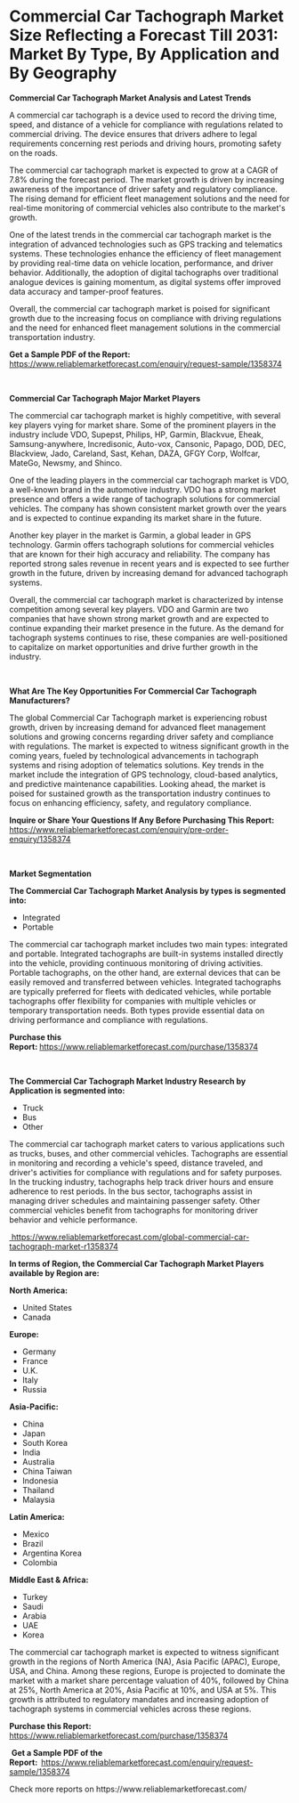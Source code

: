 <p><h1>Commercial Car Tachograph Market Size Reflecting a Forecast Till 2031: Market By Type, By Application and By Geography</h1></p><p><strong>Commercial Car Tachograph Market Analysis and Latest Trends</strong></p>
<p><p>A commercial car tachograph is a device used to record the driving time, speed, and distance of a vehicle for compliance with regulations related to commercial driving. The device ensures that drivers adhere to legal requirements concerning rest periods and driving hours, promoting safety on the roads.</p><p>The commercial car tachograph market is expected to grow at a CAGR of 7.8% during the forecast period. The market growth is driven by increasing awareness of the importance of driver safety and regulatory compliance. The rising demand for efficient fleet management solutions and the need for real-time monitoring of commercial vehicles also contribute to the market's growth.</p><p>One of the latest trends in the commercial car tachograph market is the integration of advanced technologies such as GPS tracking and telematics systems. These technologies enhance the efficiency of fleet management by providing real-time data on vehicle location, performance, and driver behavior. Additionally, the adoption of digital tachographs over traditional analogue devices is gaining momentum, as digital systems offer improved data accuracy and tamper-proof features.</p><p>Overall, the commercial car tachograph market is poised for significant growth due to the increasing focus on compliance with driving regulations and the need for enhanced fleet management solutions in the commercial transportation industry.</p></p>
<p><strong>Get a Sample PDF of the Report:&nbsp;</strong> <a href="https://www.reliablemarketforecast.com/enquiry/request-sample/1358374">https://www.reliablemarketforecast.com/enquiry/request-sample/1358374</a></p>
<p>&nbsp;</p>
<p><strong>Commercial Car Tachograph Major Market Players</strong></p>
<p><p>The commercial car tachograph market is highly competitive, with several key players vying for market share. Some of the prominent players in the industry include VDO, Supepst, Philips, HP, Garmin, Blackvue, Eheak, Samsung-anywhere, Incredisonic, Auto-vox, Cansonic, Papago, DOD, DEC, Blackview, Jado, Careland, Sast, Kehan, DAZA, GFGY Corp, Wolfcar, MateGo, Newsmy, and Shinco.</p><p>One of the leading players in the commercial car tachograph market is VDO, a well-known brand in the automotive industry. VDO has a strong market presence and offers a wide range of tachograph solutions for commercial vehicles. The company has shown consistent market growth over the years and is expected to continue expanding its market share in the future.</p><p>Another key player in the market is Garmin, a global leader in GPS technology. Garmin offers tachograph solutions for commercial vehicles that are known for their high accuracy and reliability. The company has reported strong sales revenue in recent years and is expected to see further growth in the future, driven by increasing demand for advanced tachograph systems.</p><p>Overall, the commercial car tachograph market is characterized by intense competition among several key players. VDO and Garmin are two companies that have shown strong market growth and are expected to continue expanding their market presence in the future. As the demand for tachograph systems continues to rise, these companies are well-positioned to capitalize on market opportunities and drive further growth in the industry.</p></p>
<p>&nbsp;</p>
<p><strong>What Are The Key Opportunities For Commercial Car Tachograph Manufacturers?</strong></p>
<p><p>The global Commercial Car Tachograph market is experiencing robust growth, driven by increasing demand for advanced fleet management solutions and growing concerns regarding driver safety and compliance with regulations. The market is expected to witness significant growth in the coming years, fueled by technological advancements in tachograph systems and rising adoption of telematics solutions. Key trends in the market include the integration of GPS technology, cloud-based analytics, and predictive maintenance capabilities. Looking ahead, the market is poised for sustained growth as the transportation industry continues to focus on enhancing efficiency, safety, and regulatory compliance.</p></p>
<p><strong>Inquire or Share Your Questions If Any Before Purchasing This Report:</strong> <a href="https://www.reliablemarketforecast.com/enquiry/pre-order-enquiry/1358374">https://www.reliablemarketforecast.com/enquiry/pre-order-enquiry/1358374</a></p>
<p>&nbsp;</p>
<p><strong>Market Segmentation</strong></p>
<p><strong>The Commercial Car Tachograph Market Analysis by types is segmented into:</strong></p>
<p><ul><li>Integrated</li><li>Portable</li></ul></p>
<p><p>The commercial car tachograph market includes two main types: integrated and portable. Integrated tachographs are built-in systems installed directly into the vehicle, providing continuous monitoring of driving activities. Portable tachographs, on the other hand, are external devices that can be easily removed and transferred between vehicles. Integrated tachographs are typically preferred for fleets with dedicated vehicles, while portable tachographs offer flexibility for companies with multiple vehicles or temporary transportation needs. Both types provide essential data on driving performance and compliance with regulations.</p></p>
<p><strong>Purchase this Report:&nbsp;</strong><a href="https://www.reliablemarketforecast.com/purchase/1358374">https://www.reliablemarketforecast.com/purchase/1358374</a></p>
<p>&nbsp;</p>
<p><strong>The Commercial Car Tachograph Market Industry Research by Application is segmented into:</strong></p>
<p><ul><li>Truck</li><li>Bus</li><li>Other</li></ul></p>
<p><p>The commercial car tachograph market caters to various applications such as trucks, buses, and other commercial vehicles. Tachographs are essential in monitoring and recording a vehicle's speed, distance traveled, and driver's activities for compliance with regulations and for safety purposes. In the trucking industry, tachographs help track driver hours and ensure adherence to rest periods. In the bus sector, tachographs assist in managing driver schedules and maintaining passenger safety. Other commercial vehicles benefit from tachographs for monitoring driver behavior and vehicle performance.</p></p>
<p><a href="https://www.reliablemarketforecast.com/global-commercial-car-tachograph-market-r1358374">&nbsp;https://www.reliablemarketforecast.com/global-commercial-car-tachograph-market-r1358374</a></p>
<p><strong>In terms of Region, the Commercial Car Tachograph Market Players available by Region are:</strong></p>
<p>
    <p> <strong> North America: </strong>
        <ul>
            <li>United States</li>
            <li>Canada</li>
        </ul>
        </p> 
    <p> <strong> Europe: </strong>
        <ul>
            <li>Germany</li>
            <li>France</li>
            <li>U.K.</li>
            <li>Italy</li>
            <li>Russia</li>
        </ul>
        </p> 
    <p> <strong> Asia-Pacific: </strong>
        <ul>
            <li>China</li>
            <li>Japan</li>
            <li>South Korea</li>
            <li>India</li>
            <li>Australia</li>
            <li>China Taiwan</li>
            <li>Indonesia</li>
            <li>Thailand</li>
            <li>Malaysia</li>
        </ul>
        </p> 
    <p> <strong> Latin America: </strong>
        <ul>
            <li>Mexico</li>
            <li>Brazil</li>
            <li>Argentina Korea</li>
            <li>Colombia</li>
        </ul>
        </p> 
    <p> <strong> Middle East & Africa: </strong>
        <ul>
            <li>Turkey</li>
            <li>Saudi</li>
            <li>Arabia</li>
            <li>UAE</li>
            <li>Korea</li>
        </ul>
    </p>
    </p>
<p><p>The commercial car tachograph market is expected to witness significant growth in the regions of North America (NA), Asia Pacific (APAC), Europe, USA, and China. Among these regions, Europe is projected to dominate the market with a market share percentage valuation of 40%, followed by China at 25%, North America at 20%, Asia Pacific at 10%, and USA at 5%. This growth is attributed to regulatory mandates and increasing adoption of tachograph systems in commercial vehicles across these regions.</p></p>
<p><strong>Purchase this Report: </strong><a href="https://www.reliablemarketforecast.com/purchase/1358374">https://www.reliablemarketforecast.com/purchase/1358374</a></p>
<p>&nbsp;<strong>Get a Sample PDF of the Report:&nbsp;&nbsp;</strong><a href="https://www.reliablemarketforecast.com/enquiry/request-sample/1358374">https://www.reliablemarketforecast.com/enquiry/request-sample/1358374</a></p>
<p><strong></strong></p>
<p>Check more reports on https://www.reliablemarketforecast.com/</p>